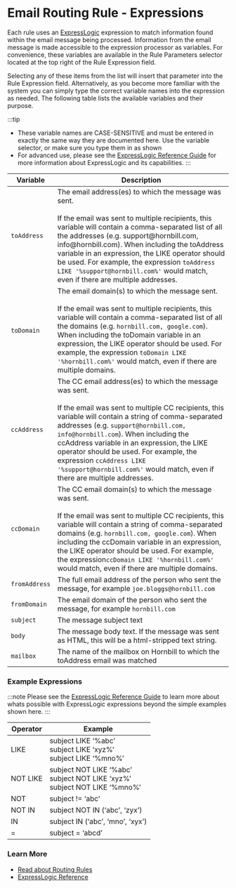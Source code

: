 <h1>Email Routing Rule - Expressions</h1>

Each rule uses an [ExpressLogic](/esp-fundamentals/reference-guides/express-logic) expression to match information found within the email message being processed. Information from the email message is made accessible to the expression processor as variables. For convenience, these variables are available in the Rule Parameters selector located at the top right of the Rule Expression field.

Selecting any of these items from the list will insert that parameter into the Rule Expression field. Alternatively, as you become more familiar with the system you can simply type the correct variable names into the expression as needed. The following table lists the available variables and their purpose.

:::tip
- These variable names are CASE-SENSITIVE and must be entered in exactly the same way they are documented here.  Use the variable selector, or make sure you type them in as shown
- For advanced use, please see the [ExpressLogic Reference Guide](/esp-fundamentals/reference-guides/express-logic) for more information about ExpressLogic and its capabilities. 
:::

<table class="doc-pretty-table">
    <thead>
        <tr>
            <th noWrap>Variable</th>
            <th>Description</th>
        </tr>
    </thead>
    <tbody>
        <tr>
            <td noWrap><code>toAddress</code></td>
            <td>The email address(es) to which the message was sent.<br><br>If the email was sent to multiple
                recipients, this variable will contain a comma-separated list of all the addresses (e.g.
                support@hornbill.com, info@hornbill.com). When including the toAddress variable in an expression, the
                LIKE operator should be used. For example, the expression
                <code>toAddress LIKE '%support@hornbill.com%'</code> would match, even if there are multiple addresses.
            </td>
        </tr>
        <tr>
            <td noWrap><code>toDomain</code></td>
            <td>The email domain(s) to which the message sent.<br><br>If the email was sent to multiple recipients, this
                variable will contain a comma-separated list of all the domains (e.g.
                <code>hornbill.com, google.com</code>). When including the toDomain variable in an expression, the LIKE
                operator should be used. For example, the expression <code>toDomain LIKE '%hornbill.com%'</code> would
                match, even if there are multiple domains.</td>
        </tr>
        <tr>
            <td noWrap><code>ccAddress</code></td>
            <td>The CC email address(es) to which the message was sent.<br><br>If the email was sent to multiple CC
                recipients, this variable will contain a string of comma-separated addresses (e.g.
                <code>support@hornbill.com, info@hornbill.com</code>). When including the ccAddress variable in an
                expression, the LIKE operator should be used. For example, the expression
                <code>ccAddress LIKE '%support@hornbill.com%'</code> would match, even if there are multiple addresses.
            </td>
        </tr>
        <tr>
            <td noWrap><code>ccDomain</code></td>
            <td>The CC email domain(s) to which the message was sent.<br><br> If the email was sent to multiple CC
                recipients, this variable will contain a string of comma-separated domains (e.g.
                <code>hornbill.com, google.com</code>). When including the ccDomain variable in an expression, the LIKE
                operator should be used. For example, the expression<code>ccDomain LIKE '%hornbill.com%'</code> would
                match, even if there are multiple domains.</td>
        </tr>
        <tr>
            <td noWrap><code>fromAddress</code></td>
            <td>The full email address of the person who sent the message, for example
                <code>joe.bloggs@hornbill.com</code></td>
        </tr>
        <tr>
            <td noWrap><code>fromDomain</code></td>
            <td>The email domain of the person who sent the message, for example <code>hornbill.com</code></td>
        </tr>
        <tr>
            <td noWrap><code>subject</code></td>
            <td>The message subject text</td>
        </tr>
        <tr>
            <td noWrap><code>body</code></td>
            <td>The message body text. If the message was sent as HTML, this will be a html-stripped text string.</td>
        </tr>
        <tr>
            <td noWrap><code>mailbox</code></td>
            <td>The name of the mailbox on Hornbill to which the toAddress email was matched</td>
        </tr>
    </tbody>
</table>

<h3>Example Expressions</h3>

:::note
Please see the [ExpressLogic Reference Guide](/esp-fundamentals/reference-guides/express-logic) to learn more about whats possible with ExpressLogic expressions beyond the simple examples shown here. 
:::

<table class="doc-pretty-table">
    <thead>
        <tr>
            <th>Operator</th>
            <th>Example</th>
        </tr>
    </thead>
    <tbody>
        <tr>
            <td>LIKE</td>
            <td>subject LIKE ‘%abc’<br>subject LIKE ‘xyz%’<br>subject LIKE ‘%mno%’</td>
        </tr>
        <tr>
            <td>NOT LIKE</td>
            <td>subject NOT LIKE ‘%abc’<br>subject NOT LIKE ‘xyz%’<br>subject NOT LIKE ‘%mno%’</td>
        </tr>
        <tr>
            <td>NOT</td>
            <td>subject != ‘abc’</td>
        </tr>
        <tr>
            <td>NOT IN</td>
            <td>subject NOT IN (‘abc’, ‘zyx’)</td>
        </tr>
        <tr>
            <td>IN</td>
            <td>subject IN (‘abc’, ‘mno’, ‘xyx’)</td>
        </tr>
        <tr>
            <td>=</td>
            <td>subject = ‘abcd’</td>
        </tr>
    </tbody>
</table>

<h3>Learn More</h3>

<ul>
    <li><a href="https://docs.hornbill.com/esp-config/email/routing-rules" target="_blank">Read about Routing
            Rules</a></a></li>
    <li><a href="https://docs.hornbill.com/esp-fundamentals/reference-guides/express-logic" target="_blank">ExpressLogic
            Reference</a></a></li>
</ul>